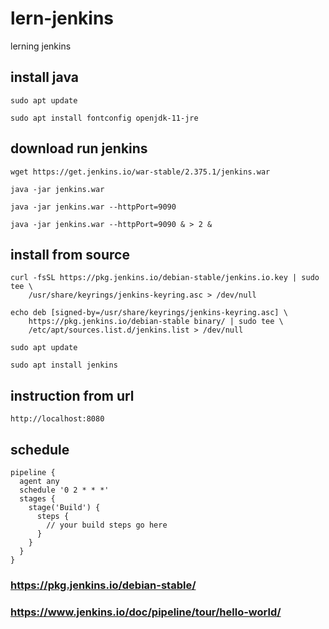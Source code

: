 # lern-jenkins
lerning jenkins

## install java

````
sudo apt update

sudo apt install fontconfig openjdk-11-jre
````

## download run jenkins

````
wget https://get.jenkins.io/war-stable/2.375.1/jenkins.war

java -jar jenkins.war

java -jar jenkins.war --httpPort=9090

java -jar jenkins.war --httpPort=9090 & > 2 &
````

## install from source

````
curl -fsSL https://pkg.jenkins.io/debian-stable/jenkins.io.key | sudo tee \
    /usr/share/keyrings/jenkins-keyring.asc > /dev/null

echo deb [signed-by=/usr/share/keyrings/jenkins-keyring.asc] \
    https://pkg.jenkins.io/debian-stable binary/ | sudo tee \
    /etc/apt/sources.list.d/jenkins.list > /dev/null

sudo apt update

sudo apt install jenkins
````

## instruction from url

````
http://localhost:8080
````

## schedule

````
pipeline {
  agent any
  schedule '0 2 * * *'
  stages {
    stage('Build') {
      steps {
        // your build steps go here
      }
    }
  }
}
````



### https://pkg.jenkins.io/debian-stable/

### https://www.jenkins.io/doc/pipeline/tour/hello-world/

